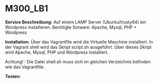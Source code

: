 # M300_LB1

**Service Beschreibung:**
Auf einem LAMP Server (Ubuntu/trusty64) ein Wordpress installieren.
Benötigte Sotware: Apache, Mysql, PHP + Wordpress

**Installation:**
Über das Vagrantfile wird die Virtuelle Maschine installiert.
In der Vagrant shell wird das Skript script.sh ausgeführt.
Über dieses Skript wird Apache, Mysql, PHP und Wordpress installiert.

Achtung! : Die Datei shell.sh muss sich im gleichen Verzeichnis befinden wie das Vagrantfile.

**Testen:**
